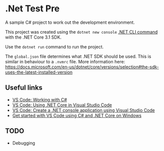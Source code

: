 # .Net Test Pre

A sample C# project to work out the development environment.

This project was created using the `dotnet new console` [.NET CLI command](https://docs.microsoft.com/en-us/dotnet/core/tools/) with the .NET Core 3.1 SDK.

Use the `dotnet run` command to run the project.

The `global.json` file determines what .NET SDK should be used.  This is similar in behaviour to a `.nvmrc` file.  More information here: https://docs.microsoft.com/en-us/dotnet/core/versions/selection#the-sdk-uses-the-latest-installed-version

## Useful links
- [VS Code: Working with C#](https://code.visualstudio.com/docs/languages/csharp)
- [VS Code: Using .NET Core in Visual Studio Code](https://code.visualstudio.com/docs/languages/dotnet)
- [VS Code: Create a .NET console application using Visual Studio Code](https://docs.microsoft.com/en-us/dotnet/core/tutorials/with-visual-studio-code#debug)
- [Get started with VS Code using C# and .NET Core on Windows](https://channel9.msdn.com/Blogs/dotnet/Get-started-VSCode-Csharp-NET-Core-Windows)


## TODO
- Debugging
